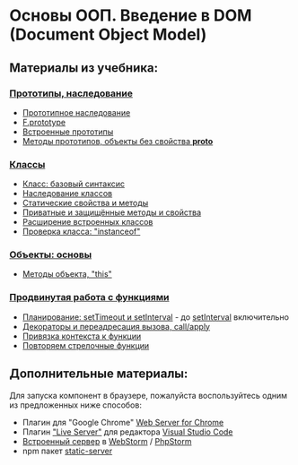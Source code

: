 # Основы ООП. Введение в DOM (Document Object Model)

## Материалы из учебника:

### [Прототипы, наследование](https://learn.javascript.ru/prototypes)
- [Прототипное наследование](https://learn.javascript.ru/prototype-inheritance)
- [F.prototype](https://learn.javascript.ru/function-prototype)
- [Встроенные прототипы](https://learn.javascript.ru/native-prototypes)
- [Методы прототипов, объекты без свойства __proto__](https://learn.javascript.ru/prototype-methods)

### [Классы](https://learn.javascript.ru/classes)
- [Класс: базовый синтаксис](https://learn.javascript.ru/class)
- [Наследование классов](https://learn.javascript.ru/class-inheritance)
- [Статические свойства и методы](https://learn.javascript.ru/static-properties-methods)
- [Приватные и защищённые методы и свойства](https://learn.javascript.ru/private-protected-properties-methods)
- [Расширение встроенных классов](https://learn.javascript.ru/extend-natives)
- [Проверка класса: "instanceof"](https://learn.javascript.ru/instanceof)

### [Объекты: основы](https://learn.javascript.ru/object-basics)
- [Методы объекта, "this"](https://learn.javascript.ru/object-methods)

### [Продвинутая работа с функциями](https://learn.javascript.ru/advanced-functions)
- [Планирование: setTimeout и setInterval](https://learn.javascript.ru/settimeout-setinterval) - до [setInterval](https://learn.javascript.ru/settimeout-setinterval#setinterval) включительно
- [Декораторы и переадресация вызова, сall/apply](https://learn.javascript.ru/call-apply-decorators)
- [Привязка контекста к функции](https://learn.javascript.ru/bind)
- [Повторяем стрелочные функции](https://learn.javascript.ru/arrow-functions)
          
## Дополнительные материалы:

Для запуска компонент в браузере, пожалуйста воспользуйтесь одним из предложенных ниже способов:

* Плагин для "Google Chrome" [Web Server for Chrome](https://chrome.google.com/webstore/detail/web-server-for-chrome/ofhbbkphhbklhfoeikjpcbhemlocgigb?utm_source=chrome-ntp-launcher)
* Плагин ["Live Server"](https://marketplace.visualstudio.com/items?itemName=ritwickdey.LiveServer) для редактора [Visual Studio Code](https://code.visualstudio.com/)
* [Встроенный сервер](https://www.jetbrains.com/phpstorm/) в [WebStorm](https://www.jetbrains.com/webstorm/) / [PhpStorm](https://www.jetbrains.com/phpstorm/)  
* npm пакет [static-server](https://www.npmjs.com/package/static-server)
